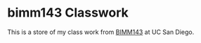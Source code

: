 # bimm143 Classwork

This is a store of my class work from [BIMM143](https://bioboot.github.io/bimm143_W19/) at UC San Diego.


